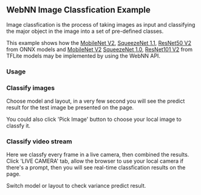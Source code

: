 ## WebNN Image Classfication Example

Image classfication is the process of taking images as input and classifying the major object in the image into a set of pre-defined classes.

This example shows how the [MobileNet V2](https://github.com/onnx/models/tree/master/vision/classification/mobilenet), [SqueezeNet 1.1](https://github.com/onnx/models/tree/master/vision/classification/squeezenet), [ResNet50 V2](https://github.com/onnx/models/blob/master/vision/classification/resnet/model/resnet50-v2-7.tar.gz) from ONNX models and [MobileNet V2](https://storage.googleapis.com/download.tensorflow.org/models/tflite_11_05_08/mobilenet_v2_1.0_224.tgz) [SqueezeNet 1.0](https://storage.googleapis.com/download.tensorflow.org/models/tflite/model_zoo/upload_20180427/squeezenet_2018_04_27.tgz), [ResNet101 V2](https://storage.googleapis.com/download.tensorflow.org/models/tflite_11_05_08/resnet_v2_101.tgz) from TFLite models may be implemented by using the WebNN API.

### Usage

### Classify images

Choose model and layout, in a very few second you will see the predict result for the test image be presented on the page.

You could also click 'Pick Image' button to choose your local image to classfy it.

### Classify video stream

Here we classfy every frame in a live camera, then combined the results. Click 'LIVE CAMERA' tab, allow the browser to use your local camera if there's a prompt, then you will see real-time classfication results on the page.

Switch model or layout to check variance predict result.